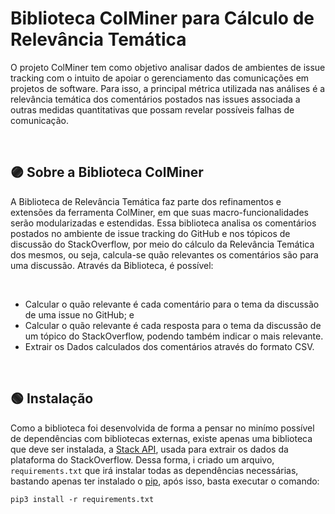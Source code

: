 # **Biblioteca ColMiner para Cálculo de Relevância Temática**

O projeto ColMiner tem como objetivo analisar dados de ambientes de issue tracking com o intuito de apoiar o gerenciamento das comunicações em projetos de software. Para isso, a principal métrica utilizada nas análises é a relevância temática dos comentários postados nas issues associada a outras medidas quantitativas que possam revelar possíveis falhas de comunicação.

<br>

## **🟣 Sobre a Biblioteca ColMiner**

A Biblioteca de Relevância Temática faz parte dos refinamentos e extensões da ferramenta ColMiner, em que suas macro-funcionalidades serão modularizadas e estendidas. Essa biblioteca analisa os comentários postados no ambiente de issue tracking do GitHub e nos tópicos de discussão do StackOverflow, por meio do cálculo da Relevância Temática dos mesmos, ou seja, calcula-se quão relevantes os comentários são para uma discussão. Através da Biblioteca, é possível:

<br>

* Calcular o quão relevante é cada comentário para o tema da discussão de uma issue no GitHub; e
* Calcular o quão relevante é cada resposta para o tema da discussão de um tópico do StackOverflow, podendo também indicar o mais relevante.
* Extrair os Dados calculados dos comentários através do formato CSV.

<br>

## **🟢 Instalação**

Como a biblioteca foi desenvolvida de forma a pensar no minímo possível de dependências com bibliotecas externas, existe apenas uma biblioteca que deve ser instalada, a [Stack API](https://stackapi.readthedocs.io/en/latest/), usada para extrair os dados da plataforma do StackOverflow. Dessa forma, i criado um arquivo, ```requirements.txt``` que irá instalar todas as dependências necessárias, bastando apenas ter instalado o [pip](https://linuxize.com/post/how-to-install-pip-on-ubuntu-20.04/), após isso, basta executar o comando:

```
pip3 install -r requirements.txt
```